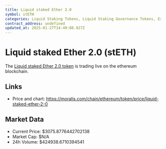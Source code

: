 ```yaml
---
title: Liquid staked Ether 2.0
symbol: stETH
categories: Liquid Staking Tokens, Liquid Staking Governance Tokens, Exchange-Issued Asset Tokens
contract_address: undefined
updated_at: 2025-01-27T14:49:08.927Z
---
```


# Liquid staked Ether 2.0 (stETH)
The [Liquid staked Ether 2.0 token](https://moralis.com/chain/ethereum/token/price/liquid-staked-ether-2-0) is trading live on the ethereum blockchain.

## Links
- Price and chart: https://moralis.com/chain/ethereum/token/price/liquid-staked-ether-2-0

## Market Data
- Current Price: $3075.8776442702138
- Market Cap: $N/A
- 24h Volume: $424938.6710394541
